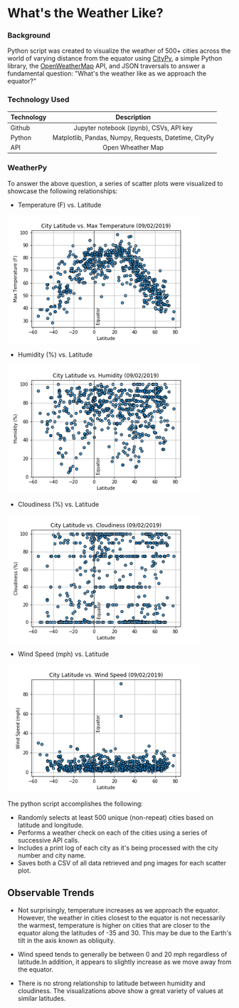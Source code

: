 # What's the Weather Like?

### Background

Python script was created to visualize the weather of 500+ cities across the world of varying distance from the equator using [CityPy](https://pypi.python.org/pypi/citipy), a simple Python library, the [OpenWeatherMap](https://openweathermap.org/api) API, and JSON traversals to answer a fundamental question: "What's the weather like as we approach the equator?"

### Technology Used
| Technology   		| Description    						|
| :---         		|     :---:      						|
|  Github      		| Jupyter notebook (ipynb), CSVs, API key						|
|  Python 	                        | Matplotlib, Pandas, Numpy, Requests, Datetime, CityPy	                                    |
|  API	                        | Open Wheather Map		                                                            |


### WeatherPy

To answer the above question, a series of scatter plots were visualized to showcase the following relationships: 

* Temperature (F) vs. Latitude

![TempVsLat](Images/latitude_vs_temperature.png)



* Humidity (%) vs. Latitude

![HumidityVsLat](Images/latitude_vs_humidity.png)



* Cloudiness (%) vs. Latitude

![CloudinessVsLat](Images/latitude_vs_cloudiness.png)


* Wind Speed (mph) vs. Latitude

![WindSpeedVsLat](Images/latitude_vs_wind.png)


The python script accomplishes the following:

- Randomly selects at least 500 unique (non-repeat) cities based on latitude and longitude.
- Performs a weather check on each of the cities using a series of successive API calls.
- Includes a print log of each city as it's being processed with the city number and city name.
- Saves both a CSV of all data retrieved and png images for each scatter plot.




## Observable Trends

* Not surprisingly, temperature increases as we approach the equator. However, the weather in cities closest to the equator is not necessarily the warmest, temperature is higher on cities that are closer to the equator along the latitudes of -35 and 30. This may be due to the Earth's tilt in the axis known as obliquity.

* Wind speed tends to generally be between 0 and 20 mph regardless of latitude.In addition, it appears to slightly increase as we move away from the equator.

* There is no strong relationship to latitude between humidity and cloudiness. The visualizations above show a great variety of values at similar latitudes.
